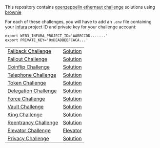 This repository contains [openzeppelin ethernaut challenge](https://ethernaut.openzeppelin.com/) solutions using [brownie](https://eth-brownie.readthedocs.io)

For each of these challenges, you will have to add an `.env` file containing your [Infura](https://infura.io/) project ID and private key for your challenge account:
```shell
export WEB3_INFURA_PROJECT_ID='AABBCCDD.......'
export PRIVATE_KEY='0xDEADBEEFCACA...'
```

|   |   |
|---|---|
| [Fallback Challenge](https://ethernaut.openzeppelin.com/level/0x6F9cf195B9B4c1259E8FCe5b4e30F7142f779DeA) | [Solution](01-fallback/fallback/README-fr.md)|
| [Fallout Challenge](https://ethernaut.openzeppelin.com/level/0x40F5513a90fb7e2ac2C3E12A6d16B9279D1e94Ed) | [Solution](02-fallout/fallout/README-fr.md) |
| [Coinflip Challenge](https://ethernaut.openzeppelin.com/level/0xae9677ff69efB3C1B9559C8F2A9ED6a2212148e3) | [Solution](03-coinflip/coinflip/README-fr.md) |
| [Telephone Challenge](https://ethernaut.openzeppelin.com/level/0x466BDd41a04473A01031C9D80f61A9487C7ef488) | [Solution](04-telephone/telephone/README-fr.md) |
| [Token Challenge](https://ethernaut.openzeppelin.com/level/0xDc0c34CFE029b190Fc4A6eD5219BF809F04E57A3) | [Solution](05-token/token/README-fr.md) |
| [Delegation Challenge](https://ethernaut.openzeppelin.com/level/0x31C4D3a9e0ED12A409cF3C84ad145331aB487D3F) | [Solution](06-delegation/delegation/README-fr.md) |
| [Force Challenge](https://ethernaut.openzeppelin.com/level/0x20B5c742dD8A63400644Ba85dd48E8FDB6908A7A) | [Solution](07-force/force/README-fr.md) |
| [Vault Challenge](https://ethernaut.openzeppelin.com/level/0x78BA1a1DD8833A4a20ecAc0Db8f3aCD8A9211beD) | [Solution](08-vault/vault/README-fr.md) |
| [King Challenge](https://ethernaut.openzeppelin.com/level/0x25141B6345378e7558634Cf7c2d9B8670baFA417) | [Solution](09-king/king/README-fr.md) |
| [Reentrancy Challenge](https://ethernaut.openzeppelin.com/level/0x40b8Df5575a55b2f0c55E6e18838AEC7B82aebD7) | [Solution](10-reentrancy/reentrancy/README-fr.md) |
| [Elevator Challenge](https://ethernaut.openzeppelin.com/level/0xe1B98E88F060a661029158b0c45c2B8424C9c83f) | [Elevator](11-elevator/elevator/README-fr.md) |
| [Privacy Challenge](https://ethernaut.openzeppelin.com/level/0x2aa5685ffd9e8e4897caf92855C1959d82DA5E36) | [Solution](12-privacy/privacy/README-fr.md) |



